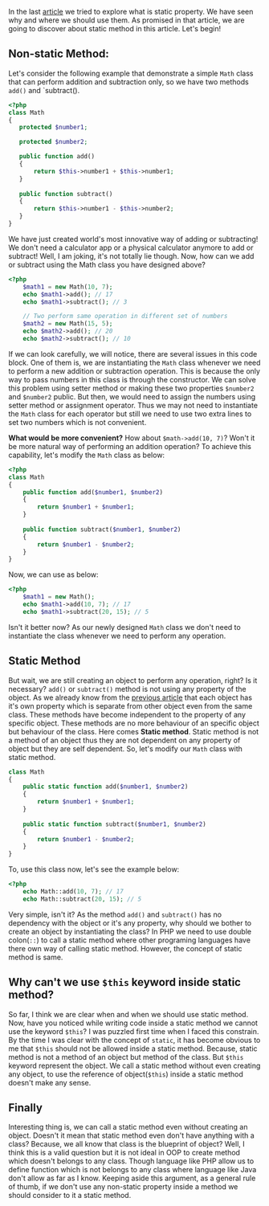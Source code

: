 In the last [article](http://imranic.me/article/10/what-is-static-property?-when-should-we-use-static-property?) we
tried to explore what is static property. We have seen why and where we should use them. As promised in that
article, we are going to discover about static method in this article. Let's begin!

## Non-static Method:
Let's consider the following example that demonstrate a simple `Math` class that can perform addition and subtraction
only, so we have two methods `add()` and `subtract(). 
 
 ```php
<?php
class Math
{
    protected $number1;

    protected $number2;

    public function add()
    {
        return $this->number1 + $this->number1; 
    }
    
    public function subtract()
    {
        return $this->number1 - $this->number2;
    }
}
```

We have just created world's most innovative way of adding or subtracting! We don't need a calculator app or
a physical calculator anymore to add or subtract! Well, I am joking, it's not totally lie though. Now, how can we add 
or subtract using the Math class you have designed above?

```php
<?php
    $math1 = new Math(10, 7);
    echo $math1->add(); // 17
    echo $math1->subtract(); // 3

    // Two perform same operation in different set of numbers
    $math2 = new Math(15, 5);
    echo $math2->add(); // 20
    echo $math2->subtract(); // 10
``` 
If we can look carefully, we will notice, there are several issues in this code block. 
One of them is, we are instantiating the `Math` class whenever we need to perform a new addition or subtraction
operation. This is because the only way to pass numbers in this class is through the constructor. We can solve this 
problem using setter method or making these two properties `$number2` and `$number2` public. But then, we would need
to assign the numbers using setter method or assignment operator. Thus we may not need to instantiate the `Math` class 
for each operator but still we need to use two extra lines to set two numbers which is not convenient.

**What would be more convenient?**
How about `$math->add(10, 7)`? Won't it be more natural way of performing an addition operation?
To achieve this capability, let's modify the `Math` class as below:

```php
<?php
class Math
{
    public function add($number1, $number2)
    {
        return $number1 + $number1; 
    }
    
    public function subtract($number1, $number2)
    {
        return $number1 - $number2;
    }
}
```

Now, we can use as below:

```php
<?php
    $math1 = new Math();
    echo $math1->add(10, 7); // 17
    echo $math1->subtract(20, 15); // 5
``` 

Isn't it better now? As our newly designed `Math` class we don't need to instantiate the class whenever we need to
perform any operation. 

## Static Method
But wait, we are still creating an object to perform any operation, right? Is it necessary? 
`add()` or `subtract()` method is not using any property of the object. As we already know from the 
[previous article](http://imranic.me/article/10/what-is-static-property?-when-should-we-use-static-property?)
that each object has it's own property which is separate from other object even from the same class. These methods
have become independent to the property of any specific object. These methods are no more behaviour of an specific
object but behaviour of the class. Here comes **Static method**. Static method is not a method of an object thus they
are not dependent on any property of object but they are self dependent. So, let's modify our `Math` class with
static method.

```php
class Math
{
    public static function add($number1, $number2)
    {
        return $number1 + $number1; 
    }
    
    public static function subtract($number1, $number2)
    {
        return $number1 - $number2;
    }
}
```

To, use this class now, let's see the example below:

```php
<?php
    echo Math::add(10, 7); // 17
    echo Math::subtract(20, 15); // 5
```    

Very simple, isn't it? As the method `add()` and `subtract()` has no dependency with the object or it's any property, 
why should we bother to create an object by instantiating the class? In PHP we need to use double colon(`::`) to call
a static method where other programing languages have there own way of calling static method. However, the concept
of static method is same. 

## Why can't we use `$this` keyword inside static method?
So far, I think we are clear when and when we should use static method. Now, have you noticed while writing code
inside a static method we cannot use the keyword `$this`? I was puzzled first time when I faced this constrain. By
the time I was clear with the concept of `static`, it has become obvious to me that `$this` should not be allowed
inside a static method. Because, static method is not a method of an object but method of the class. But `$this` 
keyword represent the object. We call a static method without even creating any object, to use the reference of
object(`$this`) inside a static method doesn't make any sense. 

## Finally
Interesting thing is, we can call a static method even without creating an object. Doesn't it mean that static
method even don't have anything with a class? Because, we all know that class is the blueprint of object? Well, I
think this is a valid question but it is not ideal in OOP to create method which doesn't belongs to any class. Though
language like PHP allow us to define function which is not belongs to any class where language like Java don't allow
as far as I know. Keeping aside this argument, as a general rule of thumb, if we don't use any non-static property 
inside a method we should consider to it a static method. 
